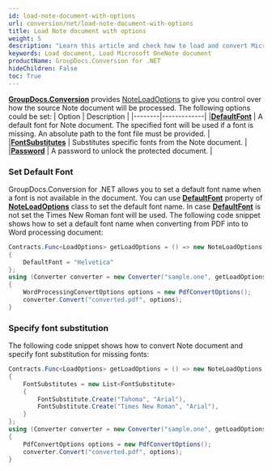 ```yaml
---
id: load-note-document-with-options
url: conversion/net/load-note-document-with-options
title: Load Note document with options
weight: 5
description: "Learn this article and check how to load and convert Microsoft OneNote documents with advanced options using GroupDocs.Conversion for .NET API."
keywords: Load document, Load Microsoft OneNote document
productName: GroupDocs.Conversion for .NET
hideChildren: False
toc: True
---
```

[**GroupDocs.Conversion**](https://products.groupdocs.com/conversion/net) provides [NoteLoadOptions](https://reference.groupdocs.com/conversion/net/groupdocs.conversion.options.load/noteloadoptions) to give you control over how the source Note document will be processed. The following options could be set:
| Option | Description |
|--------|-------------|
|**[DefaultFont](https://reference.groupdocs.com/conversion/net/groupdocs.conversion.options.load/noteloadoptions/defaultfont)** | A default font for Note document. The specified font will be used if a font is missing. An absolute path to the font file must be provided. |
|**[FontSubstitutes](https://reference.groupdocs.com/conversion/net/groupdocs.conversion.options.load/noteloadoptions/fontsubstitutes)** | Substitutes specific fonts from the Note document. |
|**[Password](https://reference.groupdocs.com/conversion/net/groupdocs.conversion.options.load/noteloadoptions/password)** | A password to unlock the protected document. |

### Set Default Font

GroupDocs.Conversion for .NET allows you to set a default font name when a font is not available in the document. You can use **[DefaultFont](https://reference.groupdocs.com/conversion/net/groupdocs.conversion.options.load/noteloadoptions/defaultfont)** property of **[NoteLoadOptions](https://reference.groupdocs.com/conversion/net/groupdocs.conversion.options.load/noteloadoptions)** class to set the default font name. In case **[DefaultFont](https://reference.groupdocs.com/conversion/net/groupdocs.conversion.options.load/noteloadoptions/defaultfont)** is not set the Times New Roman font will be used. The following code snippet shows how to set a default font name when converting from PDF into to Word processing document:

```csharp
Contracts.Func<LoadOptions> getLoadOptions = () => new NoteLoadOptions
{
    DefaultFont = "Helvetica"
};
using (Converter converter = new Converter("sample.one", getLoadOptions))
{
    WordProcessingConvertOptions options = new PdfConvertOptions();
    converter.Convert("converted.pdf", options);
}
```

### Specify font substitution

The following code snippet shows how to convert Note document and specify font substitution for missing fonts:

```csharp
Contracts.Func<LoadOptions> getLoadOptions = () => new NoteLoadOptions
{
    FontSubstitutes = new List<FontSubstitute>
    {
        FontSubstitute.Create("Tahoma", "Arial"),
        FontSubstitute.Create("Times New Roman", "Arial"),
    }
};
using (Converter converter = new Converter("sample.one", getLoadOptions))
{
    PdfConvertOptions options = new PdfConvertOptions();
    converter.Convert("converted.pdf", options);
}
```
